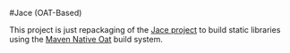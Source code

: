 #Jace (OAT-Based)

This project is just repackaging of the [Jace project](https://code.google.com/p/jace/) to build static libraries 
using the [Maven Native Oat](https://github.com/toonetown/maven-native-oat) build system.
